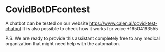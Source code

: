 # CovidBotDFcontest

A chatbot can be tested on our website https://www.calen.ai/covid-test-chatbot
It is also possible to check how it works for voice +16504193555

P.S. We are ready to provide this assistant completely free to any medical organization that might need help with the automation.

